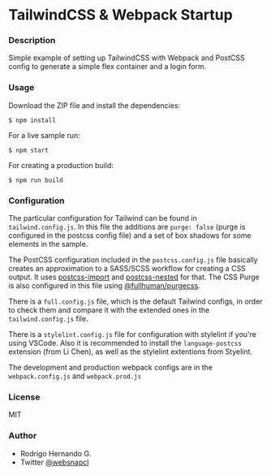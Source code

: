 # TailwindCSS & Webpack Startup

### Description

Simple example of setting up TailwindCSS with Webpack and PostCSS config to generate a simple flex container and a login form.

### Usage

Download the ZIP file and install the dependencies:
```
$ npm install
```

For a live sample run:
```
$ npm start
```
For creating a production build:
```
$ npm run build
```

### Configuration

The particular configuration for Tailwind can be found in `tailwind.config.js`. In this file the additions are `purge: false` (purge is configured in the postcss config file) and a set of box shadows for some elements in the sample.

The PostCSS configuration included in the `postcss.config.js` file basically creates an approximation to a SASS/SCSS workflow for creating a CSS output. It uses [postcss-import](https://github.com/postcss/postcss-import) and [postcss-nested](https://github.com/postcss/postcss-nested) for that. The CSS Purge is also configured in this file using [@fullhuman/purgecss](https://github.com/FullHuman/purgecss).

There is a `full.config.js` file, which is the default Tailwind configs, in order to check them and compare it with the extended ones in the `tailwind.config.js` file.

There is a `stylelint.config.js` file for configuration with stylelint if you're using VSCode. Also it is recommended to install the `language-postcss` extension (from Li Chen), as well as  the stylelint extentions from Styelint.

The development and production webpack configs are in the `webpack.config.js` and `webpack.prod.js`

### License
MIT

### Author
- Rodrigo Hernando G.
- Twitter [@websnapcl](https://twitter.com/websnapcl/)
